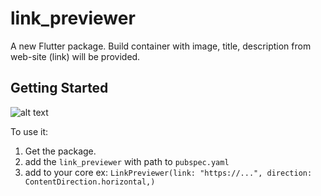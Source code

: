 # link_previewer

A new Flutter package. Build container with image, title, description from web-site (link) will be provided.

## Getting Started

![alt text](https://github.com/dmlapteacru/flutter-link-previewer/blob/master/images/link_preview.PNG)


To use it:
  1. Get the package.
  2. add the `link_previewer` with path to `pubspec.yaml`
  3. add to your core ex: `LinkPreviewer(link: "https://...", direction: ContentDirection.horizontal,)`
